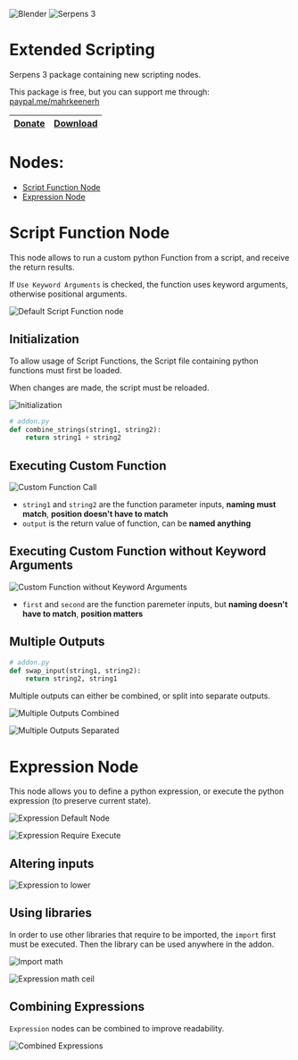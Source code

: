 ![Blender](https://img.shields.io/badge/blender%203-%23F5792A.svg?style=for-the-badge&logo=blender&logoColor=white) ![Serpens 3](https://img.shields.io/badge/SERPENS%203-00eda9?style=for-the-badge&logo=blender&logoColor=white)



# Extended Scripting

Serpens 3 package containing new scripting nodes.

This package is free, but you can support me through: [paypal.me/mahrkeenerh](https://paypal.me/mahrkeenerh)


| [Donate](https://paypal.me/mahrkeenerh) | [Download](https://github.com/Mahrkeenerh/SerpensExtendedScripting/releases/latest/download/extended_scripting.zip) |
| - | - |



# Nodes:
- [Script Function Node](#script-function)
- [Expression Node](#expression)



# Script Function Node

This node allows to run a custom python Function from a script, and receive the return results.

If `Use Keyword Arguments` is checked, the function uses keyword arguments, otherwise positional arguments.

![Default Script Function node](/docs_images/default_script_function.png)



## Initialization

To allow usage of Script Functions, the Script file containing python functions must first be loaded.

When changes are made, the script must be reloaded.

![Initialization](/docs_images/initialization.png)

``` python
# addon.py
def combine_strings(string1, string2):
    return string1 + string2
```



## Executing Custom Function

![Custom Function Call](/docs_images/custom_function.png)

- `string1` and `string2` are the function parameter inputs, **naming must match**, **position doesn't have to match**
- `output` is the return value of function, can be **named anything**



## Executing Custom Function without Keyword Arguments

![Custom Function without Keyword Arguments](/docs_images/custom_function_without.png)

- `first` and `second` are the function paremeter inputs, but **naming doesn't have to match**, **position matters**



## Multiple Outputs

``` python
# addon.py
def swap_input(string1, string2):
    return string2, string1
```

Multiple outputs can either be combined, or split into separate outputs.

![Multiple Outputs Combined](/docs_images/multiple_combined.png)

![Multiple Outputs Separated](/docs_images/multiple_separated.png)



# Expression Node

This node allows you to define a python expression, or execute the python expression (to preserve current state).

![Expression Default Node](/docs_images/expression_default.png)

![Expression Require Execute](/docs_images/expression_require_execute.png)



## Altering inputs

![Expression to lower](/docs_images/expression_lower.png)



## Using libraries

In order to use other libraries that require to be imported, the `import` first must be executed. Then the library can be used anywhere in the addon.

![Import math](/docs_images/expression_import.png)

![Expression math ceil](/docs_images/expression_ceil.png)



## Combining Expressions

`Expression` nodes can be combined to improve readability.

![Combined Expressions](/docs_images/expressions_combined.png)
